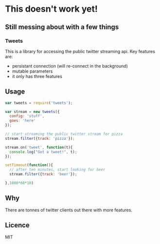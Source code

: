 # This doesn't work yet!
## Still messing about with a few things

### Tweets

This is a library for accessing the public twitter streaming api.  Key features are:

* persistant connection (will re-connect in the background)
* mutable parameters
* it only has three features

## Usage

```js
var tweets = require('tweets');

var stream = new tweets({
  config: 'stuff',
  goes: 'here'
});

// start streaming the public twitter stream for pizza
stream.filter({track: 'pizza'});

stream.on('tweet', function(t){
  console.log("Got a tweet!", t);
});

setTimeout(function(){
  // after ten minutes, start looking for beer
  stream.filter({track: 'beer'});

},1000*60*10)
```

## Why

There are tonnes of twitter clients out there with more features.

## Licence

MIT
